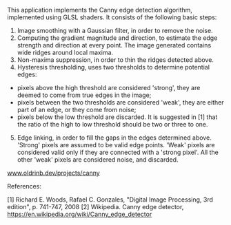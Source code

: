 This application implements the Canny edge detection algorithm, implemented
using GLSL shaders. It consists of the following basic steps:
1. Image smoothing with a Gaussian filter, in order to remove the noise.
2. Computing the gradient magnitude and direction, to estimate the edge
strength and direction at every point. The image generated contains wide
ridges around local maxima.
3. Non-maxima suppression, in order to thin the ridges detected above.
4. Hysteresis thresholding, uses two thresholds to determine potential edges:
- pixels above the high threshold are considered 'strong', they are deemed
to come from true edges in the image;
- pixels between the two thresholds are considered 'weak', they are either part
of an edge, or they come from noise;
- pixels below the low threshold are discarded.
It is suggested in [1] that the ratio of the high to low threshold should be two
or three to one.
5. Edge linking, in order to fill the gaps in the edges determined above.
'Strong' pixels are assumed to be valid edge points. 'Weak' pixels are
considered valid only if they are connected with a 'strong pixel'. All the
other 'weak' pixels are considered noise, and discarded.

www.oldrinb.dev/projects/canny

References:

[1] Richard E. Woods, Rafael C. Gonzales, "Digital Image Processing,
3rd edition", p. 741-747, 2008
[2] Wikipedia. Canny edge detector,
https://en.wikipedia.org/wiki/Canny_edge_detector
